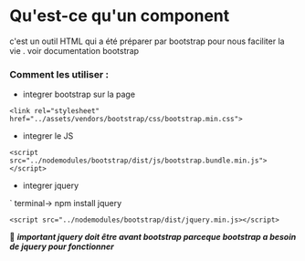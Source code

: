 # Qu'est-ce qu'un component

c'est un outil HTML qui a été préparer par bootstrap pour nous faciliter la vie .
voir documentation bootstrap


### Comment les utiliser :

+ integrer bootstrap sur la page 

` <link rel="stylesheet" href="../assets/vendors/bootstrap/css/bootstrap.min.css"> `

+ integrer le JS

` <script src="../nodemodules/bootstrap/dist/js/bootstrap.bundle.min.js"></script> `

+ integrer jquery

` terminal-> npm install jquery 

` <script src="../nodemodules/bootstrap/dist/jquery.min.js></script> `

:anger: <strong><em>important jquery doit être avant bootstrap parceque bootstrap a besoin de jquery pour fonctionner</em></strong>
